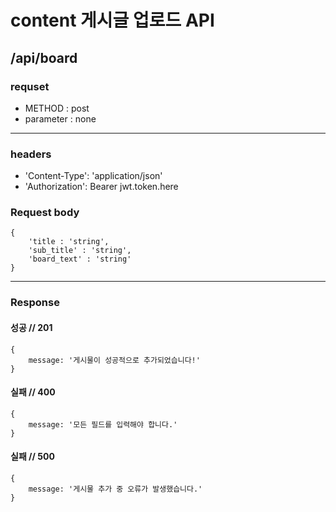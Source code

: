 # content 게시글 업로드 API

## /api/board

### requset

- METHOD : post
- parameter : none

---

### headers

- 'Content-Type': 'application/json'
- 'Authorization': Bearer jwt.token.here

### Request body

```
{
    'title : 'string',
    'sub_title' : 'string',
    'board_text' : 'string'
}
```

---

### Response

#### 성공 // 201

```
{
    message: '게시물이 성공적으로 추가되었습니다!'
}
```

#### 실패 // 400

```
{
    message: '모든 필드를 입력해야 합니다.'
}
```

#### 실패 // 500

```
{
    message: '게시물 추가 중 오류가 발생했습니다.'
}
```
